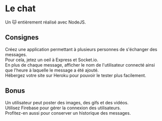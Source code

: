 # Le chat 
Un :cat: entièrement réalisé avec NodeJS.

## Consignes
Créez une application permettant à plusieurs personnes de s'échanger des messages.   
Pour cela, jetez un oeil à Express et Socket.io.     
En plus de chaque message, afficher le nom de l'utilisateur connecté ainsi que l'heure à laquelle le message a été ajouté.   
Hébergez votre site sur Heroku pour pouvoir le tester plus facilement.    

## Bonus

Un utilisateur peut poster des images, des gifs et des vidéos.    
Utilisez Firebase pour gérer la connexion des utilisateurs.     
Profitez-en aussi pour conserver un historique des messages.    
